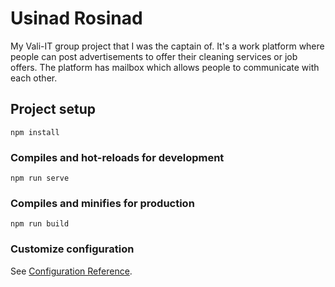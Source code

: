 # Usinad Rosinad
My Vali-IT group project that I was the captain of. It's a work platform where people can post advertisements to offer their cleaning services or job offers. The platform has mailbox which allows people to communicate with each other.

## Project setup
```
npm install
```

### Compiles and hot-reloads for development
```
npm run serve
```

### Compiles and minifies for production
```
npm run build
```

### Customize configuration
See [Configuration Reference](https://cli.vuejs.org/config/).
